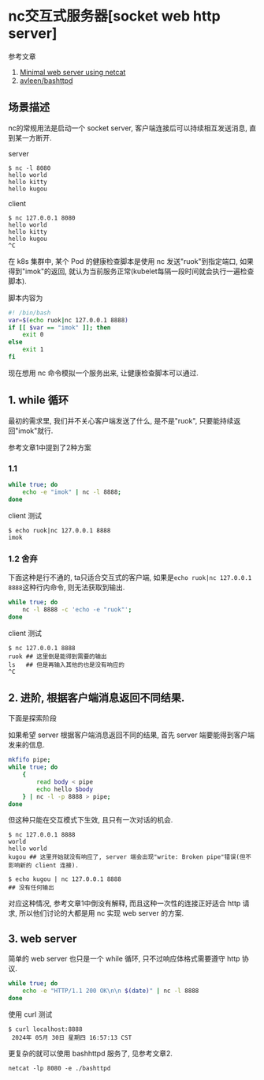 # nc交互式服务器[socket web http server]

参考文章

1. [Minimal web server using netcat](https://stackoverflow.com/questions/16640054/minimal-web-server-using-netcat)
2. [avleen/bashttpd](https://github.com/avleen/bashttpd)

## 场景描述

nc的常规用法是启动一个 socket server, 客户端连接后可以持续相互发送消息, 直到某一方断开.

server

```log
$ nc -l 8080
hello world
hello kitty
hello kugou
```

client

```log
$ nc 127.0.0.1 8080
hello world
hello kitty
hello kugou
^C
```

在 k8s 集群中, 某个 Pod 的健康检查脚本是使用 nc 发送"ruok"到指定端口, 如果得到"imok"的返回, 就认为当前服务正常(kubelet每隔一段时间就会执行一遍检查脚本).

脚本内容为

```bash
#! /bin/bash
var=$(echo ruok|nc 127.0.0.1 8888)
if [[ $var == "imok" ]]; then
    exit 0
else
    exit 1
fi
```

现在想用 nc 命令模拟一个服务出来, 让健康检查脚本可以通过.

## 1. while 循环

最初的需求里, 我们并不关心客户端发送了什么, 是不是"ruok", 只要能持续返回"imok"就行.

参考文章1中提到了2种方案

### 1.1

```bash
while true; do
    echo -e "imok" | nc -l 8888; 
done
```

client 测试

```log
$ echo ruok|nc 127.0.0.1 8888
imok
```

### 1.2 舍弃

下面这种是行不通的, ta只适合交互式的客户端, 如果是`echo ruok|nc 127.0.0.1 8888`这种行内命令, 则无法获取到输出.

```bash
while true; do
    nc -l 8888 -c 'echo -e "ruok"';
done
```

client 测试

```log
$ nc 127.0.0.1 8888
ruok ## 这里倒是能得到需要的输出
ls   ## 但是再输入其他的也是没有响应的
^C
```

## 2. 进阶, 根据客户端消息返回不同结果.

下面是探索阶段

如果希望 server 根据客户端消息返回不同的结果, 首先 server 端要能得到客户端发来的信息.

```bash
mkfifo pipe;
while true; do 
    { 
        read body < pipe
        echo hello $body
    } | nc -l -p 8888 > pipe;
done
```

但这种只能在交互模式下生效, 且只有一次对话的机会.

```log
$ nc 127.0.0.1 8888
world
hello world
kugou ## 这里开始就没有响应了, server 端会出现"write: Broken pipe"错误(但不影响新的 client 连接).
```

```log
$ echo kugou | nc 127.0.0.1 8888
## 没有任何输出
```

对应这种情况, 参考文章1中倒没有解释, 而且这种一次性的连接正好适合 http 请求, 所以他们讨论的大都是用 nc 实现 web server 的方案.

## 3. web server

简单的 web server 也只是一个 while 循环, 只不过响应体格式需要遵守 http 协议.

```bash
while true; do 
    echo -e "HTTP/1.1 200 OK\n\n $(date)" | nc -l 8888
done
```

使用 curl 测试

```log
$ curl localhost:8888
 2024年 05月 30日 星期四 16:57:13 CST
```

更复杂的就可以使用 bashhttpd 服务了, 见参考文章2.

```
netcat -lp 8080 -e ./bashttpd
```
